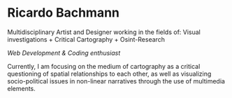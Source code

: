 # Ricardo Bachmann
Multidisciplinary Artist and Designer working in the fields of: Visual investigations + Critical Cartography + Osint-Research


*Web Development & Coding enthusiast* 

Currently, I am focusing on the medium of cartography as a critical questioning of spatial relationships to each other, as well as visualizing socio-political issues in non-linear narratives through the use of multimedia elements.


